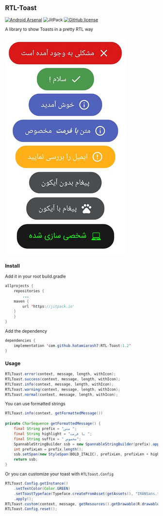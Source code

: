 ## RTL-Toast

[![Android Arsenal](https://img.shields.io/badge/Android%20Arsenal-RTL%20Toast-brightgreen.svg?style=flat)](https://android-arsenal.com/details/1/7695) ![JitPack](https://img.shields.io/jitpack/v/github/hatamiarash7/rtl-toast.svg) [![GitHub license](https://img.shields.io/github/license/hatamiarash7/RTL-Toast.svg)](https://github.com/hatamiarash7/RTL-Toast/blob/master/LICENSE)

A library to show Toasts in a pretty RTL way

![ScreenShot](./assets/template.jpg)

### Install
Add it in your root build.gradle
```java
allprojects {
    repositories {
        ...
	maven {
	    url 'https://jitpack.io'
	}
    }
}
```
Add the dependency
```java
dependencies {
    implementation 'com.github.hatamiarash7:RTL-Toast:1.2'
}
```

### Usage
```java
RTLToast.error(context, message, length, withIcon);
RTLToast.success(context, message, length, withIcon);
RTLToast.info(context, message, length, withIcon);
RTLToast.warning(context, message, length, withIcon);
RTLToast.normal(context, message, length, withIcon);
```

You can use formatted strings
```java
RTLToast.info(context, getFormattedMessage())

private CharSequence getFormattedMessage() {  
    final String prefix = "متن ";  
    final String highlight = "با فرمت ";  
    final String suffix = " مخصوص";  
    SpannableStringBuilder ssb = new SpannableStringBuilder(prefix).append(highlight).append(suffix);  
    int prefixLen = prefix.length();  
    ssb.setSpan(new StyleSpan(BOLD_ITALIC), prefixLen, prefixLen + highlight.length(), Spannable.SPAN_EXCLUSIVE_EXCLUSIVE);  
    return ssb;  
}
```

Or you can customize your toast with `RTLToast.Config`
```java
RTLToast.Config.getInstance()  
    .setTextColor(Color.GREEN)  
    .setToastTypeface(Typeface.createFromAsset(getAssets(), "IRANSans.ttf"))  
    .apply();  
RTLToast.custom(context, message, getResources().getDrawable(R.drawable.laptop512), Color.BLACK, length, withIcon, shouldTint).show();
RTLToast.Config.reset();
```



